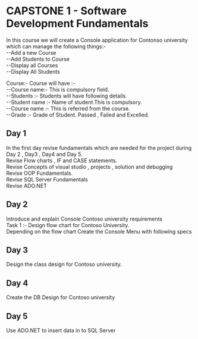 # CAPSTONE 1 - Software Development Fundamentals

In this course we will create a Console application for  Contonso university which can manage the following things:-<br>
--Add a new Course<br>
--Add Students to Course<br>
--Display all Courses<br>
--Display All Students<br>

Course:- Course will have :-<br>
--Course name:- This is compulsory field.<br>
--Students :- Students will have following details.<br>
--Student name :- Name of student.This is compulsory.<br>
--Course name :- This is referred from the course.<br>
--Grade :- Grade of Student. Passed , Failed and Excelled.<br>


## Day 1

In the first day revise fundamentals which are needed for the project during Day 2 , Day3 , Day4 and Day 5.<br>
Revise Flow charts , IF and CASE statements.<br>
Revise Concepts of visual studio , projects , solution and debugging<br>
Revise OOP Fundamentals.<br>
Revise SQL Server Fundamentals<br>
Revise ADO.NET <br>


## Day 2
Introduce and explain  Console Contoso university requirements <br>
Task 1 :- Design flow chart for Contoso University.<br>
Depending on the flow chart Create the Console Menu with following specs<br>
 

## Day 3
Design the class design for Contoso university.



## Day 4
Create the DB Design for Contoso university


## Day 5 
Use ADO.NET to insert data in to SQL Server


